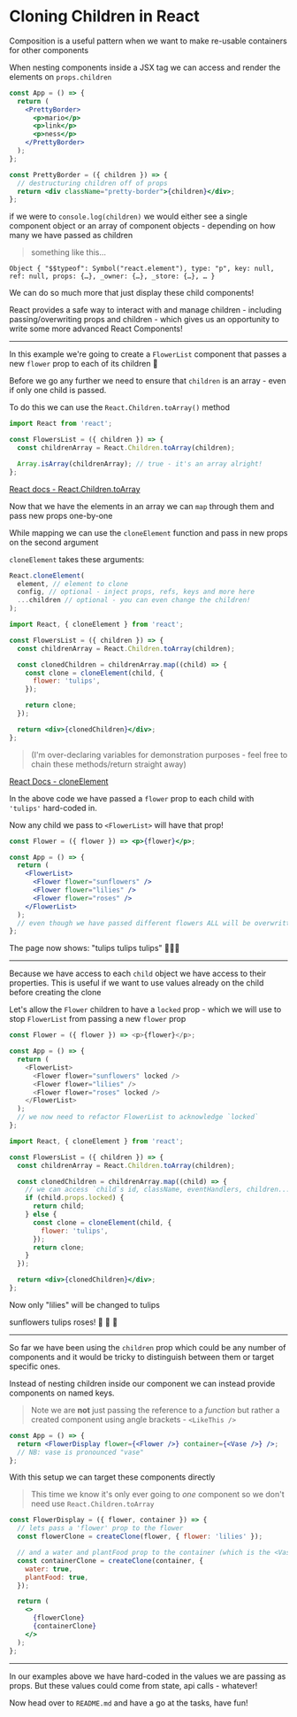 # Cloning Children in React

Composition is a useful pattern when we want to make re-usable containers for other components

When nesting components inside a JSX tag we can access and render the elements on `props.children`

```jsx
const App = () => {
  return (
    <PrettyBorder>
      <p>mario</p>
      <p>link</p>
      <p>ness</p>
    </PrettyBorder>
  );
};

const PrettyBorder = ({ children }) => {
  // destructuring children off of props
  return <div className="pretty-border">{children}</div>;
};
```

if we were to `console.log(children)` we would either see a single component object or an array of component objects - depending on how many we have passed as children

> something like this...

```
Object { "$$typeof": Symbol("react.element"), type: "p", key: null, ref: null, props: {…}, _owner: {…}, _store: {…}, … }
```

We can do so much more that just display these child components!

React provides a safe way to interact with and manage children - including passing/overwriting props and children - which gives us an opportunity to write some more advanced React Components!

---

In this example we're going to create a `FlowerList` component that passes a new `flower` prop to each of its children 🌻

Before we go any further we need to ensure that `children` is an array - even if only one child is passed.

To do this we can use the `React.Children.toArray()` method

```jsx
import React from 'react';

const FlowersList = ({ children }) => {
  const childrenArray = React.Children.toArray(children);

  Array.isArray(childrenArray); // true - it's an array alright!
};
```

[React docs - React.Children.toArray](https://reactjs.org/docs/react-api.html#reactchildrentoarray)

Now that we have the elements in an array we can `map` through them and pass new props one-by-one

While mapping we can use the `cloneElement` function and pass in new props on the second argument

`cloneElement` takes these arguments:

```js
React.cloneElement(
  element, // element to clone
  config, // optional - inject props, refs, keys and more here
  ...children // optional - you can even change the children!
);
```

```jsx
import React, { cloneElement } from 'react';

const FlowersList = ({ children }) => {
  const childrenArray = React.Children.toArray(children);

  const clonedChildren = childrenArray.map((child) => {
    const clone = cloneElement(child, {
      flower: 'tulips',
    });

    return clone;
  });

  return <div>{clonedChildren}</div>;
};
```

> (I'm over-declaring variables for demonstration purposes - feel free to chain these methods/return straight away)

[React Docs - cloneElement](https://reactjs.org/docs/react-api.html#cloneelement)

In the above code we have passed a `flower` prop to each child with `'tulips'` hard-coded in.

Now any child we pass to `<FlowerList>` will have that prop!

```jsx
const Flower = ({ flower }) => <p>{flower}</p>;

const App = () => {
  return (
    <FlowerList>
      <Flower flower="sunflowers" />
      <Flower flower="lilies" />
      <Flower flower="roses" />
    </FlowerList>
  );
  // even though we have passed different flowers ALL will be overwritten by `FlowerList`!
};
```

The page now shows: "tulips tulips tulips" 🌷🌷🌷

---

Because we have access to each `child` object we have access to their properties. This is useful if we want to use values already on the child before creating the clone

Let's allow the `Flower` children to have a `locked` prop - which we will use to stop `FlowerList` from passing a new `flower` prop

```js
const Flower = ({ flower }) => <p>{flower}</p>;

const App = () => {
  return (
    <FlowerList>
      <Flower flower="sunflowers" locked />
      <Flower flower="lilies" />
      <Flower flower="roses" locked />
    </FlowerList>
  );
  // we now need to refactor FlowerList to acknowledge `locked`
};
```

```jsx
import React, { cloneElement } from 'react';

const FlowersList = ({ children }) => {
  const childrenArray = React.Children.toArray(children);

  const clonedChildren = childrenArray.map((child) => {
    // we can access `child`s id, className, eventHandlers, children...
    if (child.props.locked) {
      return child;
    } else {
      const clone = cloneElement(child, {
        flower: 'tulips',
      });
      return clone;
    }
  });

  return <div>{clonedChildren}</div>;
};
```

Now only "lilies" will be changed to tulips

sunflowers tulips roses! 🌻 🌷 🌹

---

So far we have been using the `children` prop which could be any number of components and it would be tricky to distinguish between them or target specific ones.

Instead of nesting children inside our component we can instead provide components on named keys.

> Note we are **not** just passing the reference to a _function_ but rather a created component using angle brackets - `<LikeThis />`

```jsx
const App = () => {
  return <FlowerDisplay flower={<Flower />} container={<Vase />} />;
  // NB: vase is pronounced "vase"
};
```

With this setup we can target these components directly

> This time we know it's only ever going to _one_ component so we don't need use `React.Children.toArray`

```jsx
const FlowerDisplay = ({ flower, container }) => {
  // lets pass a 'flower' prop to the flower
  const flowerClone = createClone(flower, { flower: 'lilies' });

  // and a water and plantFood prop to the container (which is the <Vase /> from above)
  const containerClone = createClone(container, {
    water: true,
    plantFood: true,
  });

  return (
    <>
      {flowerClone}
      {containerClone}
    </>
  );
};
```

---

In our examples above we have hard-coded in the values we are passing as props. But these values could come from state, api calls - whatever!

Now head over to `README.md` and have a go at the tasks, have fun!
